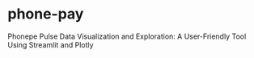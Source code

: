 # phone-pay
Phonepe Pulse Data Visualization and Exploration: A User-Friendly Tool Using Streamlit  and Plotly 

